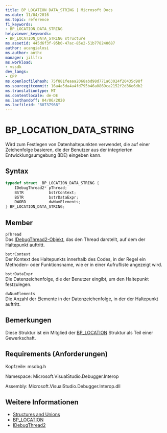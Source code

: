 ```yaml
---
title: BP_LOCATION_DATA_STRING | Microsoft Docs
ms.date: 11/04/2016
ms.topic: reference
f1_keywords:
- BP_LOCATION_DATA_STRING
helpviewer_keywords:
- BP_LOCATION_DATA_STRING structure
ms.assetid: 445d6f3f-95b0-47ac-85e2-51b778240687
author: acangialosi
ms.author: anthc
manager: jillfra
ms.workload:
- vssdk
dev_langs:
- CPP
ms.openlocfilehash: 75f881feaaa2068abd98d771a63024f20435d98f
ms.sourcegitcommit: 16a4a5da4a4fd795b46a0869ca2152f2d36e6db2
ms.translationtype: MT
ms.contentlocale: de-DE
ms.lasthandoff: 04/06/2020
ms.locfileid: "80737968"
---
```

# <a name="bp_location_data_string"></a>BP_LOCATION_DATA_STRING
Wird zum Festlegen von Datenhaltepunkten verwendet, die auf einer Zeichenfolge basieren, die der Benutzer aus der integrierten Entwicklungsumgebung (IDE) eingeben kann.

## <a name="syntax"></a>Syntax

```cpp
typedef struct _BP_LOCATION_DATA_STRING {
    IDebugThread2* pThread;
    BSTR           bstrContext;
    BSTR           bstrDataExpr;
    DWORD          dwNumElements;
} BP_LOCATION_DATA_STRING;
```

## <a name="members"></a>Member
`pThread`\
Das [IDebugThread2-Objekt,](../../../extensibility/debugger/reference/idebugthread2.md) das den Thread darstellt, auf dem der Haltepunkt auftritt.

`bstrContext`\
Der Kontext des Haltepunkts innerhalb des Codes, in der Regel ein Methoden- oder Funktionsname, wie er in einer Aufrufliste angezeigt wird.

`bstrDataExpr`\
Die Datenzeichenfolge, die der Benutzer eingibt, um den Haltepunkt festzulegen.

`dwNumElements`\
Die Anzahl der Elemente in der Datenzeichenfolge, in der der Haltepunkt auftritt.

## <a name="remarks"></a>Bemerkungen
Diese Struktur ist ein Mitglied der [BP_LOCATION](../../../extensibility/debugger/reference/bp-location.md) Struktur als Teil einer Gewerkschaft.

## <a name="requirements"></a>Requirements (Anforderungen)
Kopfzeile: msdbg.h

Namespace: Microsoft.VisualStudio.Debugger.Interop

Assembly: Microsoft.VisualStudio.Debugger.Interop.dll

## <a name="see-also"></a>Weitere Informationen
- [Structures and Unions](../../../extensibility/debugger/reference/structures-and-unions.md)
- [BP_LOCATION](../../../extensibility/debugger/reference/bp-location.md)
- [IDebugThread2](../../../extensibility/debugger/reference/idebugthread2.md)
